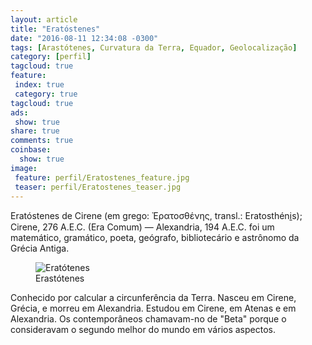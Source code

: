 ```yaml
---
layout: article
title: "Eratóstenes"
date: "2016-08-11 12:34:08 -0300"
tags: [Arastótenes, Curvatura da Terra, Equador, Geolocalização]
category: [perfil]
tagcloud: true
feature:
 index: true
 category: true
tagcloud: true
ads:
 show: true
share: true
comments: true
coinbase:
  show: true
image:
 feature: perfil/Eratostenes_feature.jpg
 teaser: perfil/Eratostenes_teaser.jpg
---
```

Eratóstenes de Cirene (em grego: Ἐρατοσθένης, transl.: Eratosthéni̱s); Cirene, 276 A.E.C. (Era Comum) — Alexandria, 194 A.E.C. foi um matemático, gramático, poeta, geógrafo, bibliotecário e astrônomo da Grécia Antiga.

<!--more-->

<figure>
<img alt="Eratótenes" src="perfil/Eratosthenes.jpg" />
<figcaption>
Erastótenes
</figcaption>
</figure>

Conhecido por calcular a circunferência da Terra. Nasceu em Cirene, Grécia, e morreu em Alexandria. Estudou em Cirene, em Atenas e em Alexandria. Os contemporâneos chamavam-no de "Beta" porque o consideravam o segundo melhor do mundo em vários aspectos.
